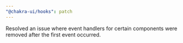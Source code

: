 ```yaml
---
"@chakra-ui/hooks": patch
---
```


Resolved an issue where event handlers for certain components were removed after
the first event occurred.
